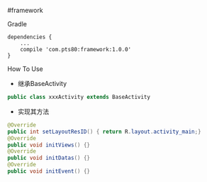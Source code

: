 #framework

Gradle
```
dependencies {
    ...
    compile 'com.pts80:framework:1.0.0'
}
```
How To Use
- 继承BaseActivity
```java
public class xxxActivity extends BaseActivity
```
- 实现其方法
```java
@Override
public int setLayoutResID() { return R.layout.activity_main;}
@Override
public void initViews() {}
@Override
public void initDatas() {}
@Override
public void initEvent() {}
```
